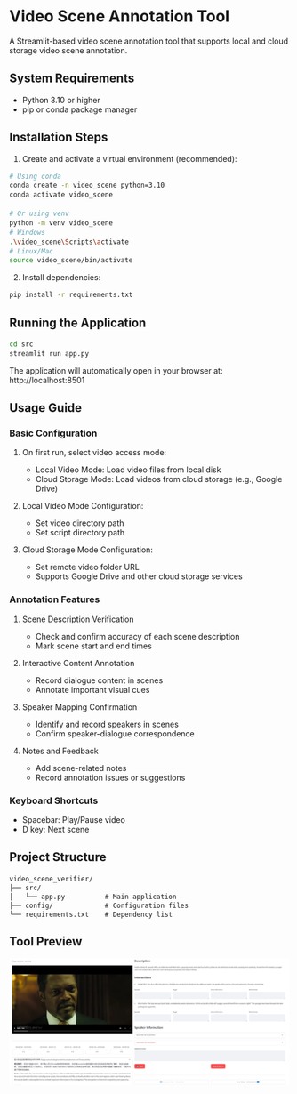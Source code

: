 # Video Scene Annotation Tool

A Streamlit-based video scene annotation tool that supports local and cloud storage video scene annotation.

## System Requirements

- Python 3.10 or higher
- pip or conda package manager

## Installation Steps

1. Create and activate a virtual environment (recommended):

```bash
# Using conda
conda create -n video_scene python=3.10
conda activate video_scene

# Or using venv
python -m venv video_scene
# Windows
.\video_scene\Scripts\activate
# Linux/Mac
source video_scene/bin/activate
```

2. Install dependencies:

```bash
pip install -r requirements.txt
```

## Running the Application

```bash
cd src
streamlit run app.py
```

The application will automatically open in your browser at: http://localhost:8501

## Usage Guide

### Basic Configuration

1. On first run, select video access mode:
   - Local Video Mode: Load video files from local disk
   - Cloud Storage Mode: Load videos from cloud storage (e.g., Google Drive)

2. Local Video Mode Configuration:
   - Set video directory path
   - Set script directory path

3. Cloud Storage Mode Configuration:
   - Set remote video folder URL
   - Supports Google Drive and other cloud storage services

### Annotation Features

1. Scene Description Verification
   - Check and confirm accuracy of each scene description
   - Mark scene start and end times

2. Interactive Content Annotation
   - Record dialogue content in scenes
   - Annotate important visual cues

3. Speaker Mapping Confirmation
   - Identify and record speakers in scenes
   - Confirm speaker-dialogue correspondence

4. Notes and Feedback
   - Add scene-related notes
   - Record annotation issues or suggestions

### Keyboard Shortcuts

- Spacebar: Play/Pause video
- D key: Next scene

## Project Structure

```
video_scene_verifier/
├── src/
│   └── app.py          # Main application
├── config/             # Configuration files
└── requirements.txt    # Dependency list
```

## Tool Preview

![Video Alignment Tool Screenshot](video_verifier.png)